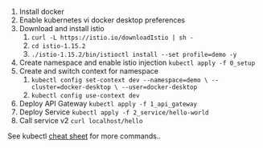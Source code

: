 1. Install docker 
2. Enable kubernetes vi docker desktop preferences 
4. Download and install istio
   1. ``curl -L https://istio.io/downloadIstio | sh -``
   2. ``cd istio-1.15.2``
   3. ``./istio-1.15.2/bin/istioctl install --set profile=demo -y``
5. Create namespace and enable istio injection ``kubectl apply -f 0_setup``
6. Create and switch context for namespace 
   1. ``kubectl config set-context dev --namespace=demo \
      --cluster=docker-desktop \
      --user=docker-desktop ``
   2. ``kubectl config use-context dev``
7. Deploy API Gateway ``kubectl apply -f 1_api_gateway``
8. Deploy Service ``kubectl apply -f 2_service/hello-world``
9. Call service v2 ``curl localhost/hello``



See kubectl [cheat sheet](https://kubernetes.io/docs/reference/kubectl/cheatsheet/) for more commands.. 
